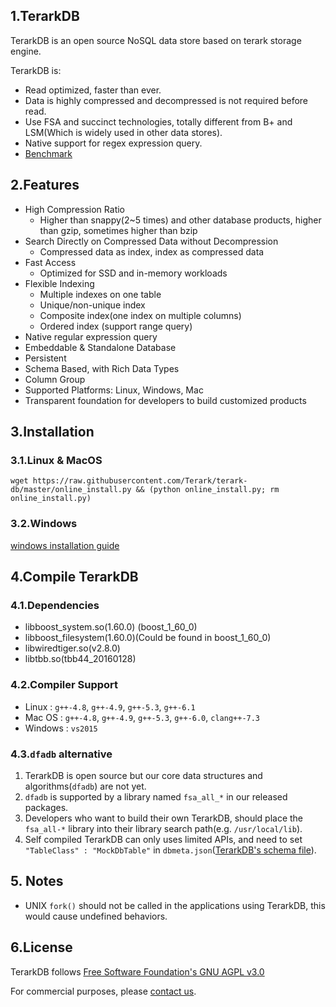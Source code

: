 ## 1.TerarkDB
TerarkDB is an open source NoSQL data store based on terark storage engine.

TerarkDB is:

- Read optimized, faster than ever.
- Data is highly compressed and decompressed is not required before read.
- Use FSA and succinct technologies, totally different from B+ and LSM(Which is widely used in other data stores).
- Native support for regex expression query.
- [Benchmark](http://terark.com/blog/detail/2)

## 2.Features
- High Compression Ratio
  - Higher than snappy(2~5 times) and other database products, higher than gzip, sometimes higher than bzip
- Search Directly on Compressed Data without Decompression
  - Compressed data as index, index as compressed data
- Fast Access
  - Optimized for SSD and in-memory workloads
- Flexible Indexing
  - Multiple indexes on one table
  - Unique/non-unique index
  - Composite index(one index on multiple columns)
  - Ordered index (support range query)
- Native regular expression query
- Embeddable & Standalone Database
- Persistent
- Schema Based, with Rich Data Types
- Column Group
- Supported Platforms: Linux, Windows, Mac
- Transparent foundation for developers to build customized products

## 3.Installation

### 3.1.Linux & MacOS

```
wget https://raw.githubusercontent.com/Terark/terark-db/master/online_install.py && (python online_install.py; rm online_install.py)
```

### 3.2.Windows
[windows installation guide](http://terark.com/docs/2)

## 4.Compile TerarkDB

### 4.1.Dependencies

  - libboost_system.so(1.60.0) (boost_1_60_0)
  - libboost_filesystem(1.60.0)(Could be found in boost_1_60_0)
  - libwiredtiger.so(v2.8.0)
  - libtbb.so(tbb44_20160128)

### 4.2.Compiler Support

- Linux : `g++-4.8`, `g++-4.9`, `g++-5.3`, `g++-6.1`
- Mac OS : `g++-4.8`, `g++-4.9`, `g++-5.3`, `g++-6.0`, `clang++-7.3`
- Windows : `vs2015`

### 4.3.`dfadb` alternative
1. TerarkDB is open source but our core data structures and algorithms(`dfadb`) are not yet.
2. `dfadb` is supported by a library named `fsa_all_*` in our released packages.
3. Developers who want to build their own TerarkDB, should place the `fsa_all-*` library into their library search path(e.g. `/usr/local/lib`).
4. Self compiled TerarkDB can only uses limited APIs, and need to set `"TableClass" : "MockDbTable"` in `dbmeta.json`([TerarkDB's schema file](http://terark.com/docs/4)).

## 5. Notes
- UNIX `fork()` should not be called in the applications using TerarkDB, this would cause undefined behaviors.

## 6.License
TerarkDB follows [Free Software Foundation's GNU AGPL v3.0](http://www.gnu.org/licenses/agpl-3.0.html)

For commercial purposes, please  [contact us](http://www.terark.com).
